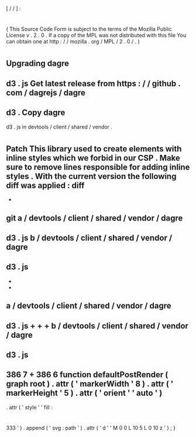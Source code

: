 [
/
/
]
:
#
(
This
Source
Code
Form
is
subject
to
the
terms
of
the
Mozilla
Public
License
v
.
2
.
0
.
If
a
copy
of
the
MPL
was
not
distributed
with
this
file
You
can
obtain
one
at
http
:
/
/
mozilla
.
org
/
MPL
/
2
.
0
/
.
)
#
Upgrading
dagre
-
d3
.
js
Get
latest
release
from
https
:
/
/
github
.
com
/
dagrejs
/
dagre
-
d3
.
Copy
dagre
-
d3
.
js
in
devtools
/
client
/
shared
/
vendor
.
#
#
Patch
This
library
used
to
create
elements
with
inline
styles
which
we
forbid
in
our
CSP
.
Make
sure
to
remove
lines
responsible
for
adding
inline
styles
.
With
the
current
version
the
following
diff
was
applied
:
diff
-
-
git
a
/
devtools
/
client
/
shared
/
vendor
/
dagre
-
d3
.
js
b
/
devtools
/
client
/
shared
/
vendor
/
dagre
-
d3
.
js
-
-
-
a
/
devtools
/
client
/
shared
/
vendor
/
dagre
-
d3
.
js
+
+
+
b
/
devtools
/
client
/
shared
/
vendor
/
dagre
-
d3
.
js
-
386
7
+
386
6
function
defaultPostRender
(
graph
root
)
.
attr
(
'
markerWidth
'
8
)
.
attr
(
'
markerHeight
'
5
)
.
attr
(
'
orient
'
'
auto
'
)
-
.
attr
(
'
style
'
'
fill
:
#
333
'
)
.
append
(
'
svg
:
path
'
)
.
attr
(
'
d
'
'
M
0
0
L
10
5
L
0
10
z
'
)
;
}
